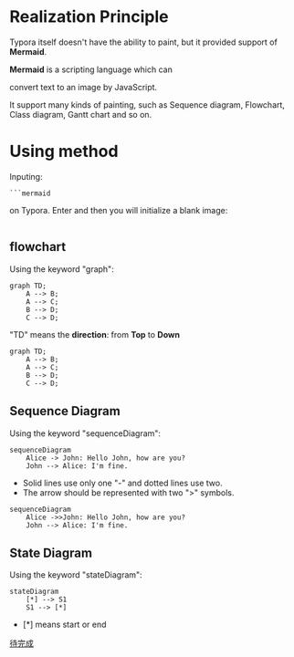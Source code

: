 # Realization Principle

Typora itself doesn't have the ability to paint, but it provided support of **Mermaid**.

**Mermaid** is a scripting language  which can 

convert text to an image by JavaScript.

It support many kinds of painting, such as Sequence diagram, Flowchart, Class diagram, Gantt chart and so on.

# Using method

Inputing:

```typora
```mermaid
```

on Typora. Enter and then you will initialize a blank image:

```mermaid
```

## flowchart

Using the keyword "graph":

```typora
graph TD;
	A --> B;
	A --> C;
	B --> D;
	C --> D;
```

"TD" means the **direction**: from **Top** to **Down**

```mermaid
graph TD;
	A --> B;
	A --> C;
	B --> D;
	C --> D;
```

## Sequence Diagram

Using the keyword "sequenceDiagram":

```typora
sequenceDiagram
	Alice -> John: Hello John, how are you?
	John --> Alice: I'm fine.
```

* Solid lines use only one "-" and dotted lines use two.
* The arrow should be represented with two ">" symbols.

```mermaid
sequenceDiagram
	Alice ->>John: Hello John, how are you?
	John --> Alice: I'm fine.
```

## State Diagram

Using the keyword "stateDiagram":

```typora
stateDiagram
	[*] --> S1
	S1 --> [*]
```

* [*] means start or end

[待完成](https://www.zhihu.com/zvideo/1294240754269958144)

